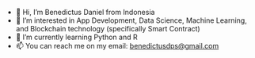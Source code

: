 - 👋 Hi, I’m Benedictus Daniel from Indonesia
- 👀 I’m interested in App Development, Data Science, Machine Learning, and Blockchain technology (specifically Smart Contract)
- 🌱 I’m currently learning Python and R
- 📫 You can reach me on my email: benedictusdps@gmail.com

<!---
benedictusdps/benedictusdps is a ✨ special ✨ repository because its `README.md` (this file) appears on your GitHub profile.
You can click the Preview link to take a look at your changes.
--->
